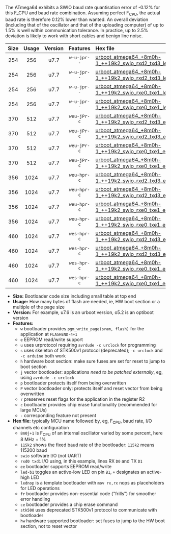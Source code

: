 The ATmega64 exhibits a SWIO baud rate quantisation error of -0.12% for this F_CPU and baud rate combination. Assuming perfect F<sub>CPU</sub>, the actual baud rate is therefore 0.12% lower than wanted. An overall deviation (including that of the oscillator and that of the uploading computer) of up to 1.5% is well within communication tolerance. In practice, up to 2.5% deviation is likely to work with short cables and benign line noise.

|Size|Usage|Version|Features|Hex file|
|:-:|:-:|:-:|:-:|:--|
|254|256|u7.7|`w-u-jpr--`|[urboot_atmega64_+8m0h-1_++19k2_swio_rxd2_txd3_led+b5.hex](https://raw.githubusercontent.com/stefanrueger/urboot.hex/main/mcus/atmega64/internal_oscillator/fcpu_+8m0h-1/br_++19k2/urboot_atmega64_+8m0h-1_++19k2_swio_rxd2_txd3_led+b5.hex)|
|254|256|u7.7|`w-u-jpr--`|[urboot_atmega64_+8m0h-1_++19k2_swio_rxd2_txd3_lednop.hex](https://raw.githubusercontent.com/stefanrueger/urboot.hex/main/mcus/atmega64/internal_oscillator/fcpu_+8m0h-1/br_++19k2/urboot_atmega64_+8m0h-1_++19k2_swio_rxd2_txd3_lednop.hex)|
|254|256|u7.7|`w-u-jpr--`|[urboot_atmega64_+8m0h-1_++19k2_swio_rxe0_txe1_led+b5.hex](https://raw.githubusercontent.com/stefanrueger/urboot.hex/main/mcus/atmega64/internal_oscillator/fcpu_+8m0h-1/br_++19k2/urboot_atmega64_+8m0h-1_++19k2_swio_rxe0_txe1_led+b5.hex)|
|254|256|u7.7|`w-u-jpr--`|[urboot_atmega64_+8m0h-1_++19k2_swio_rxe0_txe1_lednop.hex](https://raw.githubusercontent.com/stefanrueger/urboot.hex/main/mcus/atmega64/internal_oscillator/fcpu_+8m0h-1/br_++19k2/urboot_atmega64_+8m0h-1_++19k2_swio_rxe0_txe1_lednop.hex)|
|370|512|u7.7|`weu-jPr-c`|[urboot_atmega64_+8m0h-1_++19k2_swio_rxd2_txd3_ee_led+b5_fr_ce.hex](https://raw.githubusercontent.com/stefanrueger/urboot.hex/main/mcus/atmega64/internal_oscillator/fcpu_+8m0h-1/br_++19k2/urboot_atmega64_+8m0h-1_++19k2_swio_rxd2_txd3_ee_led+b5_fr_ce.hex)|
|370|512|u7.7|`weu-jPr-c`|[urboot_atmega64_+8m0h-1_++19k2_swio_rxd2_txd3_ee_lednop_fr_ce.hex](https://raw.githubusercontent.com/stefanrueger/urboot.hex/main/mcus/atmega64/internal_oscillator/fcpu_+8m0h-1/br_++19k2/urboot_atmega64_+8m0h-1_++19k2_swio_rxd2_txd3_ee_lednop_fr_ce.hex)|
|370|512|u7.7|`weu-jPr-c`|[urboot_atmega64_+8m0h-1_++19k2_swio_rxe0_txe1_ee_led+b5_fr_ce.hex](https://raw.githubusercontent.com/stefanrueger/urboot.hex/main/mcus/atmega64/internal_oscillator/fcpu_+8m0h-1/br_++19k2/urboot_atmega64_+8m0h-1_++19k2_swio_rxe0_txe1_ee_led+b5_fr_ce.hex)|
|370|512|u7.7|`weu-jPr-c`|[urboot_atmega64_+8m0h-1_++19k2_swio_rxe0_txe1_ee_lednop_fr_ce.hex](https://raw.githubusercontent.com/stefanrueger/urboot.hex/main/mcus/atmega64/internal_oscillator/fcpu_+8m0h-1/br_++19k2/urboot_atmega64_+8m0h-1_++19k2_swio_rxe0_txe1_ee_lednop_fr_ce.hex)|
|356|1024|u7.7|`weu-hpr-c`|[urboot_atmega64_+8m0h-1_++19k2_swio_rxd2_txd3_ee_led+b5_fr_ce_hw.hex](https://raw.githubusercontent.com/stefanrueger/urboot.hex/main/mcus/atmega64/internal_oscillator/fcpu_+8m0h-1/br_++19k2/urboot_atmega64_+8m0h-1_++19k2_swio_rxd2_txd3_ee_led+b5_fr_ce_hw.hex)|
|356|1024|u7.7|`weu-hpr-c`|[urboot_atmega64_+8m0h-1_++19k2_swio_rxd2_txd3_ee_lednop_fr_ce_hw.hex](https://raw.githubusercontent.com/stefanrueger/urboot.hex/main/mcus/atmega64/internal_oscillator/fcpu_+8m0h-1/br_++19k2/urboot_atmega64_+8m0h-1_++19k2_swio_rxd2_txd3_ee_lednop_fr_ce_hw.hex)|
|356|1024|u7.7|`weu-hpr-c`|[urboot_atmega64_+8m0h-1_++19k2_swio_rxe0_txe1_ee_led+b5_fr_ce_hw.hex](https://raw.githubusercontent.com/stefanrueger/urboot.hex/main/mcus/atmega64/internal_oscillator/fcpu_+8m0h-1/br_++19k2/urboot_atmega64_+8m0h-1_++19k2_swio_rxe0_txe1_ee_led+b5_fr_ce_hw.hex)|
|356|1024|u7.7|`weu-hpr-c`|[urboot_atmega64_+8m0h-1_++19k2_swio_rxe0_txe1_ee_lednop_fr_ce_hw.hex](https://raw.githubusercontent.com/stefanrueger/urboot.hex/main/mcus/atmega64/internal_oscillator/fcpu_+8m0h-1/br_++19k2/urboot_atmega64_+8m0h-1_++19k2_swio_rxe0_txe1_ee_lednop_fr_ce_hw.hex)|
|460|1024|u7.7|`wes-hpr-c`|[urboot_atmega64_+8m0h-1_++19k2_swio_rxd2_txd3_ee_led+b5_fr_ce_stk500_hw.hex](https://raw.githubusercontent.com/stefanrueger/urboot.hex/main/mcus/atmega64/internal_oscillator/fcpu_+8m0h-1/br_++19k2/urboot_atmega64_+8m0h-1_++19k2_swio_rxd2_txd3_ee_led+b5_fr_ce_stk500_hw.hex)|
|460|1024|u7.7|`wes-hpr-c`|[urboot_atmega64_+8m0h-1_++19k2_swio_rxd2_txd3_ee_lednop_fr_ce_stk500_hw.hex](https://raw.githubusercontent.com/stefanrueger/urboot.hex/main/mcus/atmega64/internal_oscillator/fcpu_+8m0h-1/br_++19k2/urboot_atmega64_+8m0h-1_++19k2_swio_rxd2_txd3_ee_lednop_fr_ce_stk500_hw.hex)|
|460|1024|u7.7|`wes-hpr-c`|[urboot_atmega64_+8m0h-1_++19k2_swio_rxe0_txe1_ee_led+b5_fr_ce_stk500_hw.hex](https://raw.githubusercontent.com/stefanrueger/urboot.hex/main/mcus/atmega64/internal_oscillator/fcpu_+8m0h-1/br_++19k2/urboot_atmega64_+8m0h-1_++19k2_swio_rxe0_txe1_ee_led+b5_fr_ce_stk500_hw.hex)|
|460|1024|u7.7|`wes-hpr-c`|[urboot_atmega64_+8m0h-1_++19k2_swio_rxe0_txe1_ee_lednop_fr_ce_stk500_hw.hex](https://raw.githubusercontent.com/stefanrueger/urboot.hex/main/mcus/atmega64/internal_oscillator/fcpu_+8m0h-1/br_++19k2/urboot_atmega64_+8m0h-1_++19k2_swio_rxe0_txe1_ee_lednop_fr_ce_stk500_hw.hex)|

- **Size:** Bootloader code size including small table at top end
- **Usage:** How many bytes of flash are needed, ie, HW boot section or a multiple of the page size
- **Version:** For example, u7.6 is an urboot version, o5.2 is an optiboot version
- **Features:**
  + `w` bootloader provides `pgm_write_page(sram, flash)` for the application at `FLASHEND-4+1`
  + `e` EEPROM read/write support
  + `u` uses urprotocol requiring `avrdude -c urclock` for programming
  + `s` uses skeleton of STK500v1 protocol (deprecated); `-c urclock` and `-c arduino` both work
  + `h` hardware boot section: make sure fuses are set for reset to jump to boot section
  + `j` vector bootloader: applications *need to be patched externally*, eg, using `avrdude -c urclock`
  + `p` bootloader protects itself from being overwritten
  + `P` vector bootloader only: protects itself and reset vector from being overwritten
  + `r` preserves reset flags for the application in the register R2
  + `c` bootloader provides chip erase functionality (recommended for large MCUs)
  + `-` corresponding feature not present
- **Hex file:** typically MCU name followed by, eg, F<sub>CPU</sub>, baud rate, I/O channels etc configuration
  + `8m0j+1` is F<sub>CPU</sub> of an internal oscillator varied by some percent, here 8 MHz + 1%
  + `115k2` shows the fixed baud rate of the bootloader: `115k2` means 115200 baud
  + `swio` software I/O (not UART)
  + `rxd0 txd1` I/O using, in this example, lines RX `D0` and TX `D1`
  + `ee` bootloader supports EEPROM read/write
  + `led-b1` toggles an active-low LED on pin `B1`, `+` designates an active-high LED
  + `lednop` is a template bootloader with `mov rx,rx` nops as placeholders for LED operations
  + `fr` bootloader provides non-essential code ("frills") for smoother error handling
  + `ce` bootloader provides a chip erase command
  + `stk500` uses deprecated STK500v1 protocol to communicate with bootloader
  + `hw` hardware supported bootloader: set fuses to jump to the HW boot section, not to reset vector
